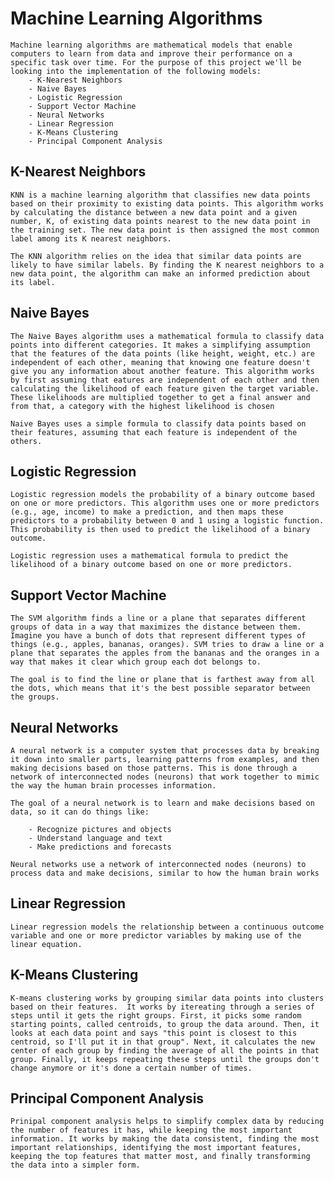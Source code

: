# Machine Learning Algorithms

    Machine learning algorithms are mathematical models that enable computers to learn from data and improve their performance on a specific task over time. For the purpose of this project we'll be looking into the implementation of the following models: 
        - K-Nearest Neighbors
        - Naive Bayes
        - Logistic Regression
        - Support Vector Machine
        - Neural Networks
        - Linear Regression
        - K-Means Clustering
        - Principal Component Analysis

## K-Nearest Neighbors

    KNN is a machine learning algorithm that classifies new data points based on their proximity to existing data points. This algorithm works by calculating the distance between a new data point and a given number, K, of existing data points nearest to the new data point in the training set. The new data point is then assigned the most common label among its K nearest neighbors.

    The KNN algorithm relies on the idea that similar data points are likely to have similar labels. By finding the K nearest neighbors to a new data point, the algorithm can make an informed prediction about its label.

## Naive Bayes

    The Naive Bayes algorithm uses a mathematical formula to classify data points into different categories. It makes a simplifying assumption that the features of the data points (like height, weight, etc.) are independent of each other, meaning that knowing one feature doesn't give you any information about another feature. This algorithm works by first assuming that eatures are independent of each other and then calculating the likelihood of each feature given the target variable. These likelihoods are multiplied together to get a final answer and from that, a category with the highest likelihood is chosen

    Naive Bayes uses a simple formula to classify data points based on their features, assuming that each feature is independent of the others.

## Logistic Regression

    Logistic regression models the probability of a binary outcome based on one or more predictors. This algorithm uses one or more predictors (e.g., age, income) to make a prediction, and then maps these predictors to a probability between 0 and 1 using a logistic function. This probability is then used to predict the likelihood of a binary outcome.

    Logistic regression uses a mathematical formula to predict the likelihood of a binary outcome based on one or more predictors.

## Support Vector Machine

    The SVM algorithm finds a line or a plane that separates different groups of data in a way that maximizes the distance between them. Imagine you have a bunch of dots that represent different types of things (e.g., apples, bananas, oranges). SVM tries to draw a line or a plane that separates the apples from the bananas and the oranges in a way that makes it clear which group each dot belongs to.

    The goal is to find the line or plane that is farthest away from all the dots, which means that it's the best possible separator between the groups.

## Neural Networks

    A neural network is a computer system that processes data by breaking it down into smaller parts, learning patterns from examples, and then making decisions based on those patterns. This is done through a network of interconnected nodes (neurons) that work together to mimic the way the human brain processes information.

    The goal of a neural network is to learn and make decisions based on data, so it can do things like:

        - Recognize pictures and objects
        - Understand language and text
        - Make predictions and forecasts

    Neural networks use a network of interconnected nodes (neurons) to process data and make decisions, similar to how the human brain works

## Linear Regression

    Linear regression models the relationship between a continuous outcome variable and one or more predictor variables by making use of the linear equation.

## K-Means Clustering

    K-means clustering works by grouping similar data points into clusters based on their features.  It works by itereating through a series of steps until it gets the right groups. First, it picks some random starting points, called centroids, to group the data around. Then, it looks at each data point and says "this point is closest to this centroid, so I'll put it in that group". Next, it calculates the new center of each group by finding the average of all the points in that group. Finally, it keeps repeating these steps until the groups don't change anymore or it's done a certain number of times.

## Principal Component Analysis

    Prinipal component analysis helps to simplify complex data by reducing the number of features it has, while keeping the most important information. It works by making the data consistent, finding the most important relationships, identifying the most important features, keeping the top features that matter most, and finally transforming the data into a simpler form.
